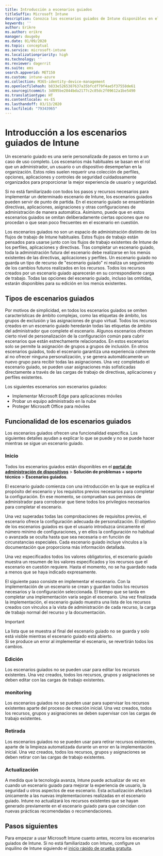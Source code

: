```yaml
---
title: Introducción a escenarios guiados
titleSuffix: Microsoft Intune
description: Conozca los escenarios guiados de Intune disponibles en el portal de administración de dispositivos de Microsoft 365.
keywords: ''
author: Erikre
ms.author: erikre
manager: dougeby
ms.date: 01/09/2020
ms.topic: conceptual
ms.service: microsoft-intune
ms.localizationpriority: high
ms.technology: ''
ms.reviewer: dagerrit
ms.suite: ems
search.appverid: MET150
ms.custom: intune-azure
ms.collection: M365-identity-device-management
ms.openlocfilehash: b833e5265387637a35bfcdf79f4ae5f37558de61
ms.sourcegitcommit: 3d895be2844bda2177c2c85dc2f09612a1be5490
ms.translationtype: HT
ms.contentlocale: es-ES
ms.lasthandoff: 03/13/2020
ms.locfileid: "79343965"
---
```

# <a name="intune-guided-scenarios-overview"></a>Introducción a los escenarios guiados de Intune 

Un escenario guiado es una serie personalizada de pasos en torno a un caso de uso completo. Los escenarios más habituales se basan en el rol que un administrador, un usuario o un dispositivo desempeñan en la organización. Estos roles suelen requerir una colección de perfiles, opciones, aplicaciones y controles de seguridad cuidadosamente organizados para proporcionar la mejor experiencia de usuario y seguridad.    

Si no está familiarizado con todos los pasos y recursos necesarios para implementar un determinado escenario de Intune, los escenarios guiados pueden servir de punto de partida. En el escenario guiado se ensamblarán directivas, aplicaciones, asignaciones y otras configuraciones de administración de manera automática. Asimismo, puede que en estos escenarios guiados se omitan deliberadamente ciertas opciones que no procedan o que sean poco frecuentes en el escenario en cuestión. 

Los escenarios guiados no son un espacio de administración distinto de los flujos de trabajo de Intune habituales. Estos flujos de trabajo están pensados para usarse junto con los flujos de trabajo existentes de Intune de los perfiles, aplicaciones y directivas. Tras completar un escenario guiado, toda la administración futura del escenario debe realizarse en los menús existentes de las directivas, aplicaciones y perfiles. Un escenario guiado no guarda un tipo de recurso de "escenario guiado" ni realiza un seguimiento de los cambios futuros realizados en los recursos. Todos los recursos creados por un escenario guiado aparecerán en su correspondiente carga de trabajo. Todas las opciones del escenario guiado, incluso las omitidas, estarán disponibles para su edición en los menús existentes.  

## <a name="types-of-guided-scenarios"></a>Tipos de escenarios guiados 

Por motivos de simplicidad, en todos los escenarios guiados se omiten características de ámbito complejas, como las etiquetas de ámbito, los grupos de exclusión y las asignaciones de grupo virtual. Todos los recursos creados en un escenario guiado heredarán todas las etiquetas de ámbito del administrador que complete el escenario. Algunos escenarios ofrecen cierto nivel de personalización de la configuración común para cubrir escenarios que están estrechamente relacionados. En estos escenarios solo se permite la asignación de grupos a grupos de inclusión. En otros escenarios guiados, todo el escenario garantiza una experiencia coherente al no ofrecer ninguna personalización, y se genera automáticamente un nuevo grupo para recibir todas las asignaciones. Una vez completado el escenario guiado, se pueden usar asignaciones más sofisticadas directamente a través de las cargas de trabajo de directivas, aplicaciones y perfiles existentes.  

Los siguientes escenarios son escenarios guiados: 
- Implementar Microsoft Edge para aplicaciones móviles 
- Probar un equipo administrado en la nube
- Proteger Microsoft Office para móviles 

## <a name="guided-scenario-functionality"></a>Funcionalidad de los escenarios guiados 

Los escenarios guiados ofrecen una funcionalidad específica. Los siguientes detalles ayudan a explicar lo que se puede y no se puede hacer mientras se sigue un escenario guiado.

### <a name="launching"></a>Inicio  

Todos los escenarios guiados están disponibles en el **[portal de administración de dispositivos](https://devicemanagement.microsoft.com)**  > **Solución de problemas + soporte técnico** > **Escenarios guiados**. 

El escenario guiado comienza con una introducción en la que se explica el propósito del escenario y los requisitos previos necesarios para completar la configuración. En ese momento, se comprueban sus permisos de administrador para corroborar que tiene todos los privilegios necesarios para completar el escenario.  

Una vez superadas todas las comprobaciones de requisitos previos, el escenario ofrece la configuración adecuada de personalización. El objetivo de los escenarios guiados es que el usuario introduzca únicamente el número mínimo de configuraciones, y en ellos la configuración no habitual o avanzada se oculta hasta que sea necesaria o en función de circunstancias especiales. Cada escenario guiado incluye vínculos a la documentación que proporciona más información detallada. 

Una vez especificados todos los valores obligatorios, el escenario guiado muestra un resumen de los valores especificados y los recursos que el escenario en cuestión requiere. Hasta el momento, no se ha guardado nada a menos que se haya indicado expresamente.

El siguiente paso consiste en implementar el escenario. Con la implementación de un escenario se crean y guardan todos los recursos necesarios y la configuración seleccionada. El tiempo que se tarda en completar una implementación varía según el escenario. Una vez finalizada la implementación, el escenario guiado muestra una lista de los recursos creados con vínculos a la vista de administración de cada recurso, la carga de trabajo normal del recurso y la documentación. 

> [!IMPORTANT]
> La lista que se muestra al final del escenario guiado no se guarda y solo está visible mientras el escenario guiado está abierto.  
Si se produce un error al implementar el escenario, se revertirán todos los cambios. 

### <a name="editing"></a>Edición 

Los escenarios guiados no se pueden usar para editar los recursos existentes. Una vez creados, todos los recursos, grupos y asignaciones se deben editar con las cargas de trabajo existentes.

### <a name="monitoring"></a>monitoring 

Los escenarios guiados no se pueden usar para supervisar los recursos existentes aparte del proceso de creación inicial. Una vez creados, todos los recursos, grupos y asignaciones se deben supervisar con las cargas de trabajo existentes. 

### <a name="retiring"></a>Retirada 

Los escenarios guiados no se pueden usar para retirar recursos existentes, aparte de la limpieza automatizada durante un error en la implementación inicial. Una vez creados, todos los recursos, grupos y asignaciones se deben retirar con las cargas de trabajo existentes. 

### <a name="updating"></a>Actualización

A medida que la tecnología avanza, Intune puede actualizar de vez en cuando un escenario guiado para mejorar la experiencia de usuario, la seguridad u otros aspectos de ese escenario. Esta actualización afectará únicamente a las nuevas implementaciones realizadas en el escenario guiado. Intune no actualizará los recursos existentes que se hayan generado previamente en el escenario guiado para que coincidan con nuevas prácticas recomendadas o recomendaciones.  

## <a name="next-steps"></a>Pasos siguientes

Para empezar a usar Microsoft Intune cuanto antes, recorra los escenarios guiados de Intune. Si no está familiarizado con Intune, configure un inquilino de Intune siguiendo el [inicio rápido de prueba gratuita](free-trial-sign-up.md).
